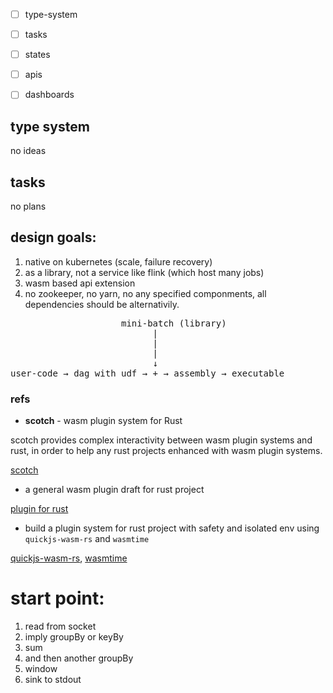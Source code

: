 
- [ ] type-system
- [ ] tasks
- [ ] states
- [ ] apis
- [ ] dashboards


## type system

no ideas

## tasks

no plans

## design goals:

1. native on kubernetes (scale, failure recovery)
2. as a library, not a service like flink (which host many jobs)
3. wasm based api extension
4. no zookeeper, no yarn, no any specified componments, all dependencies should be alternativily.

<pre>
                     mini-batch (library)
                           |
                           |
                           |
                           ↓
user-code → dag with udf → + → assembly → executable
</pre>

### refs

+ **scotch** - wasm plugin system for Rust

scotch provides complex interactivity between wasm plugin systems and rust, in order to help any rust projects enhanced with wasm plugin systems.

[scotch](https://github.com/ItsEthra/scotch)

+ a general wasm plugin draft for rust project

[plugin for rust](https://reorchestrate.com/posts/plugins-for-rust/)

+ build a plugin system for rust project with safety and isolated env using `quickjs-wasm-rs` and `wasmtime`

[quickjs-wasm-rs](https://github.com/seddonm1/quickjs), [wasmtime](https://github.com/bytecodealliance/wasmtime)


# start point:

1. read from socket
2. imply groupBy or keyBy
3. sum
4. and then another groupBy
5. window
6. sink to stdout
